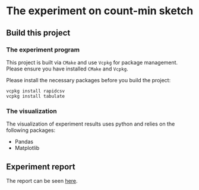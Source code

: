 # The experiment on count-min sketch

## Build this project

### The experiment program

This project is built via `CMake` and use `Vcpkg` for package management.
Please ensure you have installed `CMake` and `Vcpkg`.

Please install the necessary packages before you build the project:
```shell
vcpkg install rapidcsv
vcpkg install tabulate
```

### The visualization

The visualization of experiment results uses python and relies on the following packages:

* Pandas
* Matplotlib

## Experiment report

The report can be seen [here](report/report.md).